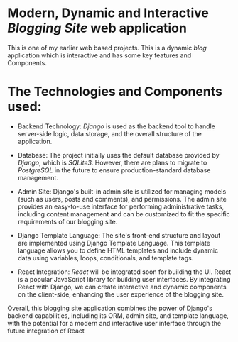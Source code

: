 # Modern, Dynamic and Interactive *Blogging Site* web application

This is one of my earlier web based projects. This is a dynamic *blog* application which is interactive and has some key features and Components.

#  The Technologies and Components used:

* Backend Technology: *Django* is used as the backend tool to handle server-side logic, data storage, and the overall structure of the application.

* Database: The project initially uses the default database provided by *Django*, which is *SQLite3*. However, there are plans to migrate to *PostgreSQL* in the future to ensure production-standard database management.

* Admin Site: Django's built-in admin site is utilized for managing models (such as users, posts and comments), and permissions. The admin site provides an easy-to-use interface for performing administrative tasks, including content management and can be customized to fit the specific requirements of our blogging site.

* Django Template Language: The site's front-end structure and layout are implemented using Django Template Language. This template language allows you to define HTML templates and include dynamic data using variables, loops, conditionals, and template tags.

* React Integration: *React* will be integrated soon for building the UI. React is a popular JavaScript library for building user interfaces. By integrating React with Django, we can create interactive and dynamic components on the client-side, enhancing the user experience of the blogging site.

Overall, this blogging site application combines the power of Django's backend capabilities, including its ORM, admin site, and template language, with the potential for a modern and interactive user interface through the future integration of React
